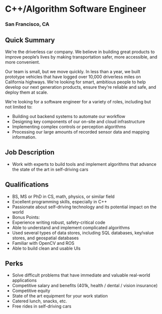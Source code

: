 # C++/Algorithm Software Engineer
### San Francisco, CA

## Quick Summary
We're the driverless car company. We believe in building great products to improve people’s lives by making transportation safer, more accessible, and more convenient.

Our team is small, but we move quickly. In less than a year, we built prototype vehicles that have logged over 10,000 driverless miles on California highways. We're looking for smart, ambitious people to help develop our next generation products, ensure they’re reliable and safe, and deploy them at scale.

We're looking for a software engineer for a variety of roles, including but not limited to:
+ Building out backend systems to automate our workflow
+ Designing key components of our on-site and cloud infrastructure
+ Implementing complex controls or perception algorithms
+ Processing our large amounts of recorded sensor data and mapping information.

## Job Description
+	Work with experts to build tools and implement algorithms that advance the state of the art in self-driving cars

## Qualifications
+	BS, MS or PhD in CS, math, physics, or similar field
+	Excellent programming skills, especially in C++
+	Passionate about self-driving technology and its potential impact on the world
+	Bonus Points:
   +	Experience writing robust, safety-critical code
   +	Able to understand and implement complicated algorithms
   +	Used several types of data stores, including SQL databases, key/value stores, and geospatial databases
   +	Familiar with OpenCV and ROS
   +	Able to build clean and usable UIs

## Perks
+	Solve difficult problems that have immediate and valuable real-world applications
+	Competitive salary and benefits (401k, health / dental / vision insurance)
+	Competitive equity
+	State of the art equipment for your work station
+	Catered lunch, snacks, etc.
+	Free rides in self-driving cars
